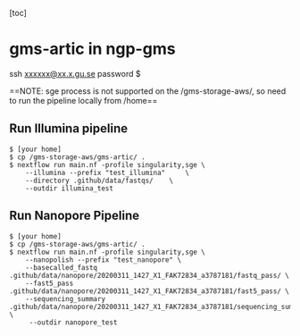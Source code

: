 [toc]
# gms-artic in ngp-gms

ssh xxxxxx@xx.x.gu.se
password
$

==NOTE: sge process is not supported on the /gms-storage-aws/, so need to run the pipeline locally from /home==

## Run Illumina pipeline
```
$ [your home]
$ cp /gms-storage-aws/gms-artic/ .
$ nextflow run main.nf -profile singularity,sge \
    --illumina --prefix "test_illumina"     \
    --directory .github/data/fastqs/    \
    --outdir illumina_test
```

## Run Nanopore Pipeline
```
$ [your home]
$ cp /gms-storage-aws/gms-artic/ .
$ nextflow run main.nf -profile singularity,sge \
    --nanopolish --prefix "test_nanopore" \
    --basecalled_fastq .github/data/nanopore/20200311_1427_X1_FAK72834_a3787181/fastq_pass/ \
    --fast5_pass .github/data/nanopore/20200311_1427_X1_FAK72834_a3787181/fast5_pass/ \
    --sequencing_summary .github/data/nanopore/20200311_1427_X1_FAK72834_a3787181/sequencing_summary_FAK72834_298b7829.txt \
     --outdir nanopore_test
```
